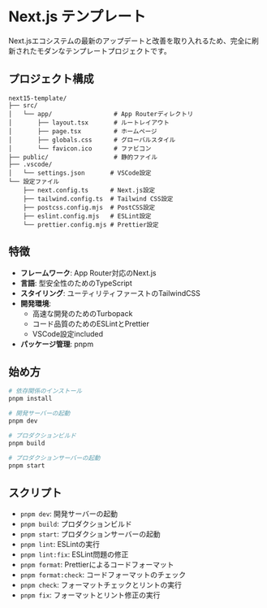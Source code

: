 # Next.js テンプレート

Next.jsエコシステムの最新のアップデートと改善を取り入れるため、完全に刷新されたモダンなテンプレートプロジェクトです。

## プロジェクト構成

```
next15-template/
├── src/
│   └── app/                 # App Routerディレクトリ
│       ├── layout.tsx       # ルートレイアウト
│       ├── page.tsx         # ホームページ
│       ├── globals.css      # グローバルスタイル
│       └── favicon.ico      # ファビコン
├── public/                  # 静的ファイル
├── .vscode/
│   └── settings.json       # VSCode設定
└── 設定ファイル
    ├── next.config.ts      # Next.js設定
    ├── tailwind.config.ts  # Tailwind CSS設定
    ├── postcss.config.mjs  # PostCSS設定
    ├── eslint.config.mjs   # ESLint設定
    └── prettier.config.mjs # Prettier設定
```

## 特徴
- **フレームワーク**: App Router対応のNext.js
- **言語**: 型安全性のためのTypeScript
- **スタイリング**: ユーティリティファーストのTailwindCSS
- **開発環境**:
  - 高速な開発のためのTurbopack
  - コード品質のためのESLintとPrettier
  - VSCode設定included
- **パッケージ管理**: pnpm

## 始め方
```bash
# 依存関係のインストール
pnpm install

# 開発サーバーの起動
pnpm dev

# プロダクションビルド
pnpm build

# プロダクションサーバーの起動
pnpm start
```

## スクリプト
- `pnpm dev`: 開発サーバーの起動
- `pnpm build`: プロダクションビルド
- `pnpm start`: プロダクションサーバーの起動
- `pnpm lint`: ESLintの実行
- `pnpm lint:fix`: ESLint問題の修正
- `pnpm format`: Prettierによるコードフォーマット
- `pnpm format:check`: コードフォーマットのチェック
- `pnpm check`: フォーマットチェックとリントの実行
- `pnpm fix`: フォーマットとリント修正の実行
